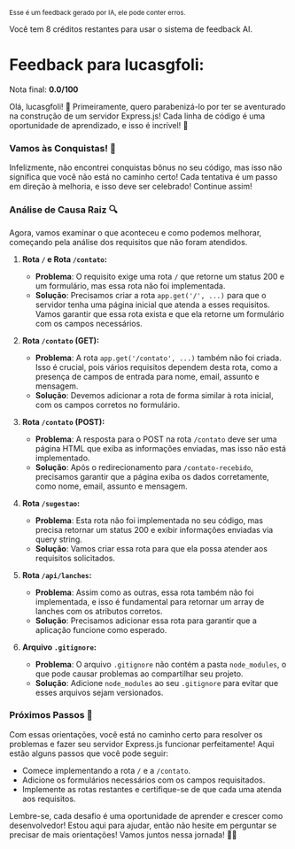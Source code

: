 <sup>Esse é um feedback gerado por IA, ele pode conter erros.</sup>

Você tem 8 créditos restantes para usar o sistema de feedback AI.

# Feedback para lucasgfoli:

Nota final: **0.0/100**

Olá, lucasgfoli! 🌟 Primeiramente, quero parabenizá-lo por ter se aventurado na construção de um servidor Express.js! Cada linha de código é uma oportunidade de aprendizado, e isso é incrível! 🚀

### Vamos às Conquistas! 🎉
Infelizmente, não encontrei conquistas bônus no seu código, mas isso não significa que você não está no caminho certo! Cada tentativa é um passo em direção à melhoria, e isso deve ser celebrado! Continue assim!

### Análise de Causa Raiz 🔍
Agora, vamos examinar o que aconteceu e como podemos melhorar, começando pela análise dos requisitos que não foram atendidos. 

1. **Rota `/` e Rota `/contato`:**
   - **Problema**: O requisito exige uma rota `/` que retorne um status 200 e um formulário, mas essa rota não foi implementada.
   - **Solução**: Precisamos criar a rota `app.get('/', ...)` para que o servidor tenha uma página inicial que atenda a esses requisitos. Vamos garantir que essa rota exista e que ela retorne um formulário com os campos necessários.

2. **Rota `/contato` (GET):**
   - **Problema**: A rota `app.get('/contato', ...)` também não foi criada. Isso é crucial, pois vários requisitos dependem desta rota, como a presença de campos de entrada para nome, email, assunto e mensagem.
   - **Solução**: Devemos adicionar a rota de forma similar à rota inicial, com os campos corretos no formulário.

3. **Rota `/contato` (POST):**
   - **Problema**: A resposta para o POST na rota `/contato` deve ser uma página HTML que exiba as informações enviadas, mas isso não está implementado.
   - **Solução**: Após o redirecionamento para `/contato-recebido`, precisamos garantir que a página exiba os dados corretamente, como nome, email, assunto e mensagem.

4. **Rota `/sugestao`:**
   - **Problema**: Esta rota não foi implementada no seu código, mas precisa retornar um status 200 e exibir informações enviadas via query string.
   - **Solução**: Vamos criar essa rota para que ela possa atender aos requisitos solicitados.

5. **Rota `/api/lanches`:**
   - **Problema**: Assim como as outras, essa rota também não foi implementada, e isso é fundamental para retornar um array de lanches com os atributos corretos.
   - **Solução**: Precisamos adicionar essa rota para garantir que a aplicação funcione como esperado.

6. **Arquivo `.gitignore`:**
   - **Problema**: O arquivo `.gitignore` não contém a pasta `node_modules`, o que pode causar problemas ao compartilhar seu projeto.
   - **Solução**: Adicione `node_modules` ao seu `.gitignore` para evitar que esses arquivos sejam versionados.

### Próximos Passos 🚀
Com essas orientações, você está no caminho certo para resolver os problemas e fazer seu servidor Express.js funcionar perfeitamente! Aqui estão alguns passos que você pode seguir:
- Comece implementando a rota `/` e a `/contato`.
- Adicione os formulários necessários com os campos requisitados.
- Implemente as rotas restantes e certifique-se de que cada uma atenda aos requisitos.

Lembre-se, cada desafio é uma oportunidade de aprender e crescer como desenvolvedor! Estou aqui para ajudar, então não hesite em perguntar se precisar de mais orientações! Vamos juntos nessa jornada! 💪✨